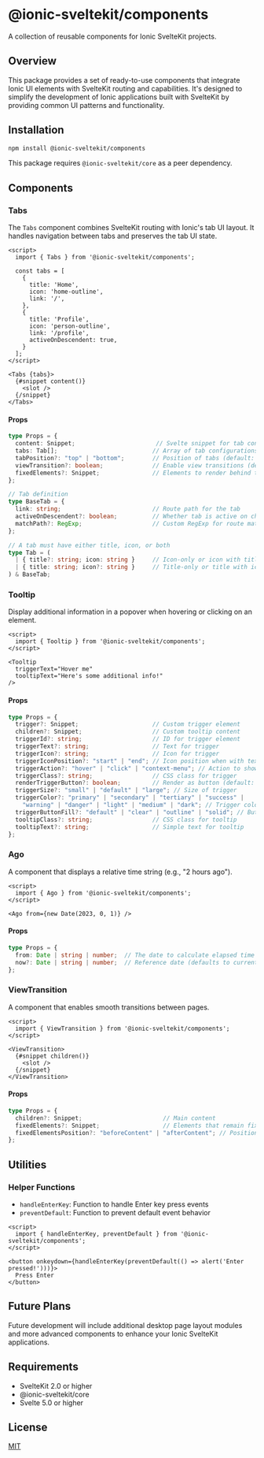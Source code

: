 # @ionic-sveltekit/components

A collection of reusable components for Ionic SvelteKit projects.

## Overview

This package provides a set of ready-to-use components that integrate Ionic UI elements with SvelteKit routing and capabilities. It's designed to simplify the development of Ionic applications built with SvelteKit by providing common UI patterns and functionality.

## Installation

```bash
npm install @ionic-sveltekit/components
```

This package requires `@ionic-sveltekit/core` as a peer dependency.

## Components

### Tabs

The `Tabs` component combines SvelteKit routing with Ionic's tab UI layout. It handles navigation between tabs and preserves the tab UI state.

```svelte
<script>
  import { Tabs } from '@ionic-sveltekit/components';
  
  const tabs = [
    {
      title: 'Home',
      icon: 'home-outline',
      link: '/',
    },
    {
      title: 'Profile',
      icon: 'person-outline',
      link: '/profile',
      activeOnDescendent: true,
    }
  ];
</script>

<Tabs {tabs}>
  {#snippet content()}
    <slot />
  {/snippet}
</Tabs>
```

#### Props

```typescript
type Props = {
  content: Snippet;                       // Svelte snippet for tab content
  tabs: Tab[];                           // Array of tab configurations
  tabPosition?: "top" | "bottom";        // Position of tabs (default: "bottom")
  viewTransition?: boolean;              // Enable view transitions (default: true)
  fixedElements?: Snippet;               // Elements to render behind the tab bar
};

// Tab definition
type BaseTab = {
  link: string;                          // Route path for the tab
  activeOnDescendent?: boolean;          // Whether tab is active on child routes
  matchPath?: RegExp;                    // Custom RegExp for route matching
};

// A tab must have either title, icon, or both
type Tab = (
  | { title?: string; icon: string }     // Icon-only or icon with title
  | { title: string; icon?: string }     // Title-only or title with icon
) & BaseTab;
```

### Tooltip

Display additional information in a popover when hovering or clicking on an element.

```svelte
<script>
  import { Tooltip } from '@ionic-sveltekit/components';
</script>

<Tooltip
  triggerText="Hover me"
  tooltipText="Here's some additional info!"
/>
```

#### Props

```typescript
type Props = {
  trigger?: Snippet;                     // Custom trigger element
  children?: Snippet;                    // Custom tooltip content
  triggerId?: string;                    // ID for trigger element
  triggerText?: string;                  // Text for trigger
  triggerIcon?: string;                  // Icon for trigger
  triggerIconPosition?: "start" | "end"; // Icon position when with text
  triggerAction?: "hover" | "click" | "context-menu"; // Action to show tooltip
  triggerClass?: string;                 // CSS class for trigger
  renderTriggerButton?: boolean;         // Render as button (default: true)
  triggerSize?: "small" | "default" | "large"; // Size of trigger
  triggerColor?: "primary" | "secondary" | "tertiary" | "success" | 
    "warning" | "danger" | "light" | "medium" | "dark"; // Trigger color
  triggerButtonFill?: "default" | "clear" | "outline" | "solid"; // Button style
  tooltipClass?: string;                 // CSS class for tooltip
  tooltipText?: string;                  // Simple text for tooltip
};
```

### Ago

A component that displays a relative time string (e.g., "2 hours ago").

```svelte
<script>
  import { Ago } from '@ionic-sveltekit/components';
</script>

<Ago from={new Date(2023, 0, 1)} />
```

#### Props

```typescript
type Props = {
  from: Date | string | number;  // The date to calculate elapsed time from
  now?: Date | string | number;  // Reference date (defaults to current time)
};
```

### ViewTransition

A component that enables smooth transitions between pages.

```svelte
<script>
  import { ViewTransition } from '@ionic-sveltekit/components';
</script>

<ViewTransition>
  {#snippet children()}
    <slot />
  {/snippet}
</ViewTransition>
```

#### Props

```typescript
type Props = {
  children?: Snippet;                       // Main content
  fixedElements?: Snippet;                  // Elements that remain fixed during transition
  fixedElementsPosition?: "beforeContent" | "afterContent"; // Position of fixed elements
};
```

## Utilities

### Helper Functions

- `handleEnterKey`: Function to handle Enter key press events
- `preventDefault`: Function to prevent default event behavior

```svelte
<script>
  import { handleEnterKey, preventDefault } from '@ionic-sveltekit/components';
</script>

<button onkeydown={handleEnterKey(preventDefault(() => alert('Enter pressed!')))}>
  Press Enter
</button>
```

## Future Plans

Future development will include additional desktop page layout modules and more advanced components to enhance your Ionic SvelteKit applications.

## Requirements

- SvelteKit 2.0 or higher
- @ionic-sveltekit/core
- Svelte 5.0 or higher

## License

[MIT](LICENSE)
